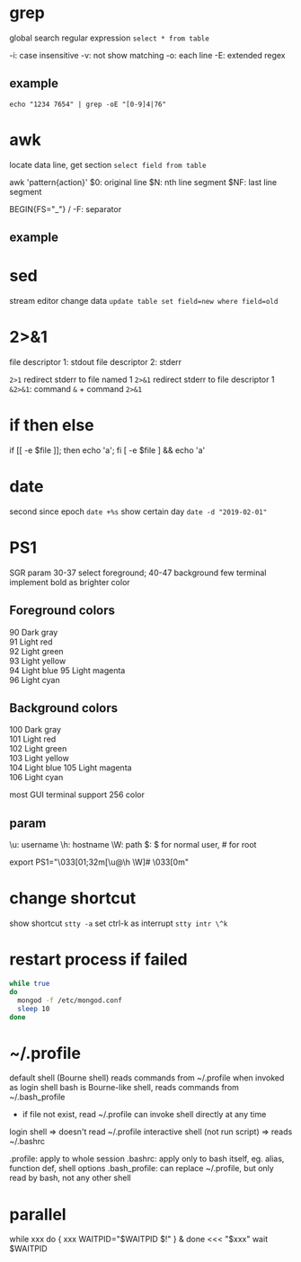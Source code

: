 # grep
global search regular expression
`select * from table`

-i: case insensitive
-v: not show matching
-o: each line
-E: extended regex

## example
`echo "1234 7654" | grep -oE "[0-9]4|76"` 


# awk
locate data line, get section
`select field from table`

awk 'pattern{action}'
$0: original line
$N: nth line segment
$NF: last line segment

BEGIN{FS="_"} / -F: separator

## example

# sed
stream editor
change data
`update table set field=new where field=old`


# 2>&1
file descriptor 1: stdout
file descriptor 2: stderr

`2>1` redirect stderr to file named 1
`2>&1` redirect stderr to file descriptor 1
`&2>&1`: command `&` + command `2>&1`


# if then else
if [[ -e $file ]]; then echo 'a'; fi
[ -e $file ] && echo 'a'

# date
second since epoch `date +%s`
show certain day `date -d "2019-02-01"`

# PS1
SGR param 30-37 select foreground; 40-47 background
few terminal implement bold as brighter color


## Foreground colors
90   Dark gray  
91   Light red  
92   Light green    
93   Light yellow   
94   Light blue 
95   Light magenta  
96   Light cyan  

## Background colors
100  Dark gray  
101  Light red  
102  Light green    
103  Light yellow   
104  Light blue 
105  Light magenta  
106  Light cyan 

most GUI terminal support 256 color

## param
\u: username
\h: hostname
\W: path
\$: $ for normal user, # for root

export PS1="\033[01;32m[\u@\h \W]# \033[0m"

# change shortcut
show shortcut `stty -a`
set ctrl-k as interrupt `stty intr \^k`

# restart process if failed
```bash
while true
do
  mongod -f /etc/mongod.conf
  sleep 10
done
```
# ~/.profile
default shell (Bourne shell) reads commands from ~/.profile when invoked as login shell
bash is Bourne-like shell, reads commands from ~/.bash_profile
  - if file not exist, read ~/.profile
can invoke shell directly at any time

login shell => doesn't read ~/.profile
interactive shell (not run script) => reads ~/.bashrc

.profile: apply to whole session
.bashrc: apply only to bash itself, eg. alias, function def, shell options
.bash_profile: can replace ~/.profile, but only read by bash, not any other shell

# parallel
while xxx
do {
  xxx
  WAITPID="$WAITPID $!"
} &
done <<< "$xxx"
wait $WAITPID



